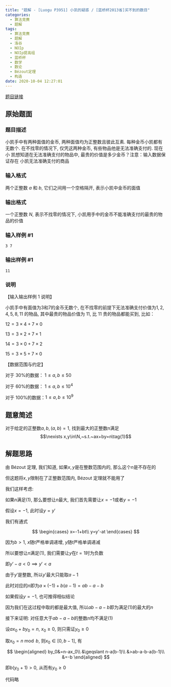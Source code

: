 ```yaml
---
title: "题解 - [Luogu P3951] 小凯的疑惑 / [蓝桥杯2013省]买不到的数目"
categories:
  - 算法竞赛
  - 题解
tags:
  - 算法竞赛
  - 题解
  - 洛谷
  - NOIp
  - NOIp提高组
  - 蓝桥杯
  - 数学
  - 数论
  - Bézout定理
  - 构造
date: 2020-10-04 12:27:01
---
```


[题目链接](https://www.luogu.com.cn/problem/P3951)

<!-- more -->

## 原始题面

### 题目描述

小凯手中有两种面值的金币, 两种面值均为正整数且彼此互素. 每种金币小凯都有 无数个. 在不找零的情况下, 仅凭这两种金币, 有些物品他是无法准确支付的. 现在小 凯想知道在无法准确支付的物品中, 最贵的价值是多少金币？注意：输入数据保证存在 小凯无法准确支付的商品

### 输入格式

两个正整数 $a$ 和 $b$, 它们之间用一个空格隔开, 表示小凯中金币的面值

### 输出格式

一个正整数 $N$, 表示不找零的情况下, 小凯用手中的金币不能准确支付的最贵的物品的价值

### 输入样例 #1

```input1
3 7
```

### 输出样例 #1

```output1
11
```

### 说明

【输入输出样例 1 说明】

小凯手中有面值为$3$和$7$的金币无数个, 在不找零的前提下无法准确支付价值为$1, 2,4,5,8,11$ 的物品, 其中最贵的物品价值为 $11$, 比 $11$ 贵的物品都能买到, 比如：

$12 = 3 \times 4 + 7 \times 0$

$13 = 3 \times 2 + 7 \times 1$

$14 = 3 \times 0 + 7 \times 2$

$15 = 3 \times 5 + 7 \times 0$

【数据范围与约定】

对于 $30\%$的数据： $1 \le a,b \le 50$

对于 $60\%$的数据： $1 \le a,b \le 10^4$

对于 $100\%$的数据：$1 \le a,b \le 10^9$

## 题意简述

对于给定的正整数$a,b,(a,b)=1$, 找到最大的正整数$n$满足
$$\nexists x,y\in\N,~s.t.~ax+by=n\tag{1}$$

## 解题思路

由 Bézout 定理, 我们知道, 如果$x,y$是在整数范围内的, 那么这个$n$是不存在的

但这题将$x,y$限制在了正整数范围内, Bézout 定理就不能用了

我们这样考虑:

如果$n$满足$(1)$, 那么要想让$n$最大, 我们首先需要让$x=-1$或者$y=-1$

假设$x=-1$, 此时设$y=y'$

我们有通式

$$
\begin{cases}
    x=-1+bt\\
    y=y'-at
\end{cases}
$$

因为$b>1$, $x$随$t$严格单调递增, $y$随$t$严格单调递减

所以要想让$n$满足$(1)$, 我们需要让$y$在$t=1$时为负数

即$y'-a<0\implies y'<a$

由于$y'$是整数, 所以$y'$最大只能取$a-1$

此时对应的$n$即为$a\times(-1)+b(a-1)=ab-a-b$

如果假设$y=-1$, 也可推得相似结论

因为我们在这过程中取的都是最大值, 所以$ab-a-b$即为满足$(1)$的最大的$n$

接下来证明: 对任意大于$ab-a-b$的整数$n$均不满足$(1)$

设$ax_0+by_0=n,~x_0\geqslant 0$, 则只需证$y_0\geqslant 0$

取$x_0=n\bmod b$, 则$x_0\in[0,b-1]$, 有

$$
\begin{aligned}
  by_0&=n-ax_0\\
  &\geqslant n-a(b-1)\\
  &>ab-a-b-a(b-1)\\
  &=-b
\end{aligned}
$$

即$b(y_0+1)>0$, 从而有$y_0\geqslant 0$

代码略
